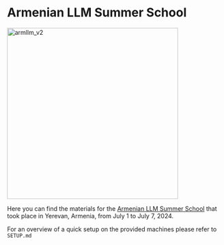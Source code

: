 # Armenian LLM Summer School



<img src="https://github.com/osoblanco/ArmLLM/assets/8036160/dbbfe8ba-a1f7-4f8f-9d8d-5023bdacee25" alt="armllm_v2" width="400"/>


Here you can find the materials for the [Armenian LLM Summer School](https://armllm.github.io/2024/) that took place in Yerevan, Armenia, from July 1 to July 7, 2024.

For an overview of a quick setup on the provided machines please refer to `SETUP.md`
